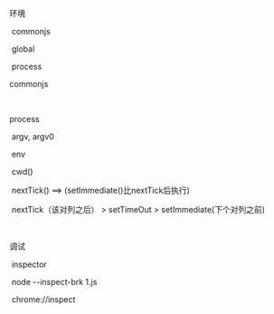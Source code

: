 环境

​	commonjs

​	global

​	process



commonjs

​	

process

​	argv, argv0

​	env

​	cwd()

​	nextTick() ==> (setImmediate()比nextTick后执行)

​		nextTick（该对列之后） > setTimeOut > setImmediate(下个对列之前)

​	

调试

​	inspector

​	node --inspect-brk 1.js

​	chrome://inspect